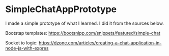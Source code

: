 # SimpleChatAppPrototype

I made a simple prototype of what I learned.
I did it from the sources below.

Bootstap templates:
https://bootsnipp.com/snippets/featured/simple-chat

Socket io logic:
https://dzone.com/articles/creating-a-chat-application-in-node-js-with-expres
